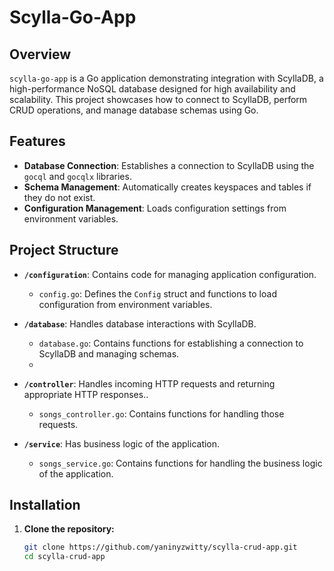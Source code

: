# Scylla-Go-App

## Overview

`scylla-go-app` is a Go application demonstrating integration with ScyllaDB, a high-performance NoSQL database designed for high availability and scalability. This project showcases how to connect to ScyllaDB, perform CRUD operations, and manage database schemas using Go.

## Features

- **Database Connection**: Establishes a connection to ScyllaDB using the `gocql` and `gocqlx` libraries.
- **Schema Management**: Automatically creates keyspaces and tables if they do not exist.
- **Configuration Management**: Loads configuration settings from environment variables.

## Project Structure

- **`/configuration`**: Contains code for managing application configuration.
  - `config.go`: Defines the `Config` struct and functions to load configuration from environment variables.
  
- **`/database`**: Handles database interactions with ScyllaDB.
  - `database.go`: Contains functions for establishing a connection to ScyllaDB and managing schemas.
  - 
- **`/controller`**: Handles  incoming HTTP requests and returning appropriate HTTP responses..
  - `songs_controller.go`: Contains functions for handling those requests.

- **`/service`**: Has business logic of the application.
  - `songs_service.go`: Contains functions for handling the business logic of the application.
## Installation

1. **Clone the repository:**

   ```bash
   git clone https://github.com/yaninyzwitty/scylla-crud-app.git
   cd scylla-crud-app
